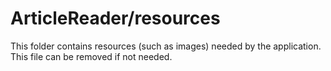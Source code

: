 # ArticleReader/resources

This folder contains resources (such as images) needed by the application. This file can
be removed if not needed.
